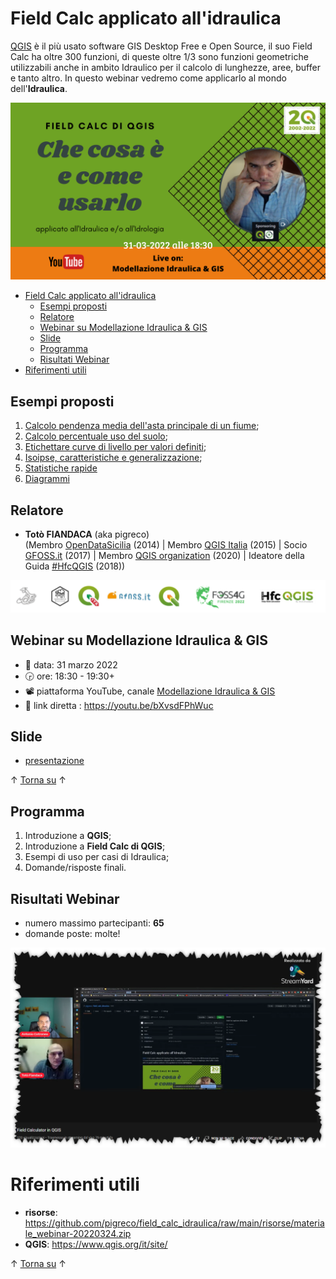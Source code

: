 # Field Calc applicato all'idraulica

[QGIS](https://www.qgis.org/it/site/) è il più usato software GIS Desktop Free e Open Source, il suo Field Calc ha oltre 300 funzioni, di queste oltre 1/3 sono funzioni geometriche utilizzabili anche in ambito Idraulico per il calcolo di lunghezze, aree, buffer e tanto altro. In questo webinar vedremo come applicarlo al mondo dell'**Idraulica**. 

![](imgs/locandina31.png)

<!-- TOC -->

- [Field Calc applicato all'idraulica](#field-calc-applicato-allidraulica)
  - [Esempi proposti](#esempi-proposti)
  - [Relatore](#relatore)
  - [Webinar su Modellazione Idraulica & GIS](#webinar-su-modellazione-idraulica--gis)
  - [Slide](#slide)
  - [Programma](#programma)
  - [Risultati Webinar](#risultati-webinar)
- [Riferimenti utili](#riferimenti-utili)

<!-- /TOC -->

## Esempi proposti

1. [Calcolo pendenza media dell'asta principale di un fiume](capitoli/calcolo_pendenza_media_idraulica_asta.md);
2. [Calcolo percentuale uso del suolo](capitoli/calcolo_percentuale_uso_del_suolo.md);
3. [Etichettare curve di livello per valori definiti](capitoli/etichettare_isoipse.md);
4. [Isoipse, caratteristiche e generalizzazione](capitoli/isoipse_caratteristiche_generalizzazione.md);
5. [Statistiche rapide](capitoli/statistiche_di_sintesi.md)
6. [Diagrammi](capitoli/diagrammi.md)

## Relatore

- **Totò FIANDACA** (aka pigreco) <br>(Membro [OpenDataSicilia](http://opendatasicilia.it/) (2014) | Membro [QGIS Italia](http://qgis.it/) (2015) | Socio [GFOSS.it](https://gfoss.it/) (2017) | Membro [QGIS organization](https://github.com/qgis) (2020) | Ideatore della Guida [#HfcQGIS](http://hfcqgis.opendatasicilia.it/it/latest/) (2018))

<p align="center"><a href="" target="_blank"><img src="imgs/loghi_long.png" width="800" title="Totò FIANDACA"></a></p>

## Webinar su Modellazione Idraulica & GIS

- 📅 data: 31 marzo 2022
- 🕞 ore: 18:30 - 19:30+
- 📽 piattaforma YouTube, canale [Modellazione Idraulica & GIS](https://www.youtube.com/channel/UCgJf2dwyWAFbXeIJBV09QIg)
- 🔗 link diretta : <https://youtu.be/bXvsdFPhWuc>

## Slide

- [presentazione](https://docs.google.com/presentation/d/e/2PACX-1vRST7swyrM5ZeSuZUGw-nQIVBqxkRs07mJm_f1-DSt3SgVjOryHLxcKXizRwKaZLLX_Mo7ZK2VwtyRk/pub?start=false&loop=false&delayms=3000)

↑ [Torna su](#field-calc-applicato-allidraulica) ↑

## Programma

1. Introduzione a **QGIS**;
2. Introduzione a **Field Calc di QGIS**;
3. Esempi di uso per casi di Idraulica;
4. Domande/risposte finali. 

## Risultati Webinar

- numero massimo partecipanti: **65**
- domande poste: molte!

![](imgs/2022-03-31_19h51_07.png)

# Riferimenti utili

- **risorse**: <https://github.com/pigreco/field_calc_idraulica/raw/main/risorse/materiale_webinar-20220324.zip>
- **QGIS**: <https://www.qgis.org/it/site/>

↑ [Torna su](#field-calc-applicato-allidraulica) ↑
